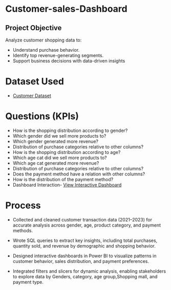 # Customer-sales-Dashboard

## Project Objective

Analyze customer shopping data to:

- Understand purchase behavior.
- Identify top revenue-generating segments.
- Support business decisions with data-driven insights


# Dataset Used

- [Customer Dataset](https://github.com/Praneeth2003-oss/Customer-sales-Dashboard/blob/7e6fe351804afd04a061ae8b375975ab784f8991/customer.csv)


# Questions (KPIs)

- How is the shopping distribution according to gender?
- Which gender did we sell more products to?
- Which gender generated more revenue?
- Distribution of purchase categories relative to other columns?
- How is the shopping distribution according to age?
- Which age cat did we sell more products to?
- Which age cat generated more revenue?
- Distribution of purchase categories relative to other columns?
- Does the payment method have a relation with other columns?
- How is the distribution of the payment method?
- Dashboard Interaction- [View Interactive Dashboard](https://github.com/Praneeth2003-oss/Customer-sales-Dashboard/blob/6ba95886b9bfaf115b8b1a9dd8d35f3bb7c604b9/customer_sales_dashboard.pbit)


# Process

- Collected and cleaned customer transaction data (2021–2023) for accurate analysis across gender, age, product category, and payment methods.

- Wrote SQL queries to extract key insights, including total purchases, quantity sold, and revenue by demographic and shopping behavior.

- Designed interactive dashboards in Power BI to visualize patterns in customer behavior, sales distribution, and payment preferences.

- Integrated filters and slicers for dynamic analysis, enabling stakeholders to explore data by Genders, category, age group,Shopping mall, and payment type.
